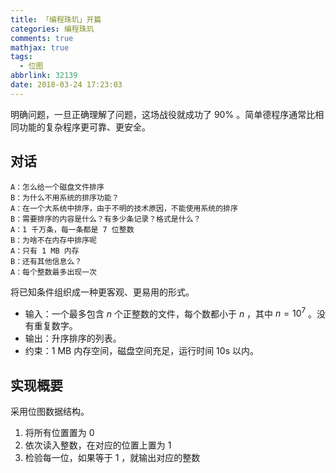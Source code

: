 ```yaml
---
title: 「编程珠玑」开篇
categories: 编程珠玑
comments: true
mathjax: true
tags:
  - 位图
abbrlink: 32139
date: 2018-03-24 17:23:03
---
```


明确问题，一旦正确理解了问题，这场战役就成功了 90% 。简单德程序通常比相同功能的复杂程序更可靠、更安全。

<!--more-->

## 对话

```
A：怎么给一个磁盘文件排序
B：为什么不用系统的排序功能？
A：在一个大系统中排序，由于不明的技术原因，不能使用系统的排序
B：需要排序的内容是什么？有多少条记录？格式是什么？
A：1 千万条，每一条都是 7 位整数
B：为啥不在内存中排序呢
A：只有 1 MB 内存
B：还有其他信息么？
A：每个整数最多出现一次
```

将已知条件组织成一种更客观、更易用的形式。

- 输入：一个最多包含 $n$ 个正整数的文件，每个数都小于 $n$ ，其中 $n = 10^7$ 。没有重复数字。
- 输出：升序排序的列表。
- 约束：1 MB 内存空间，磁盘空间充足，运行时间 10s 以内。

## 实现概要

采用位图数据结构。

1. 将所有位置置为 0 
2. 依次读入整数，在对应的位置上置为 1
3. 检验每一位，如果等于 1 ，就输出对应的整数
